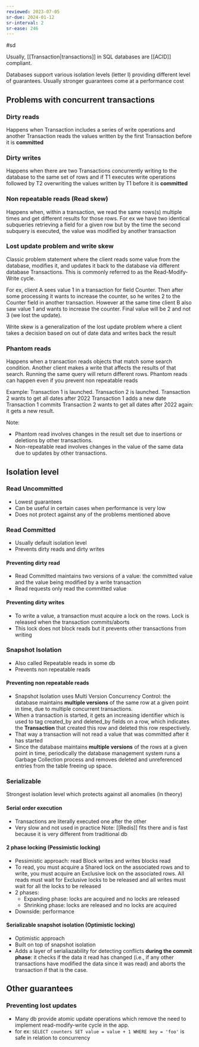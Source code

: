 ```yaml
---
reviewed: 2023-07-05
sr-due: 2024-01-12
sr-interval: 2
sr-ease: 246
---
```


#sd

Usually, [[Transaction|transactions]] in SQL databases are [[ACID]] compliant.

Databases support various isolation levels (letter I) providing different level of guarantees.
Usually stronger guarantees come at a performance cost

## Problems with concurrent transactions

### Dirty reads

Happens when Transaction includes a series of write operations and another Transaction reads the values written by the first Transaction before it is **committed**

### Dirty writes

Happens when there are two Transactions concurrently writing to the database to the same set of rows and if T1 executes write operations followed by T2 overwriting the values written by T1 before it is **committed**

### Non repeatable reads (Read skew)

Happens when, within a transaction, we read the same rows(s) multiple times and get different results for those rows.
For ex we have two identical subqueries retrieving a field for a given row but by the time the second subquery is executed, the value was modified by another transaction

### Lost update problem and write skew

Classic problem statement where the client reads some value from the database, modifies it, and updates it back to the database via different database Transactions. This is commonly referred to as the Read-Modify-Write cycle.

For ex, client A sees value 1 in a transaction for field Counter. Then after some processing it wants to increase the counter, so he writes 2 to the Counter field in another transaction.
However at the same time client B also saw value 1 and wants to increase the counter. Final value will be 2 and not 3 (we lost the update).

Write skew is a generalization of the lost update problem where a client takes a decision based on out of date data and writes back the result

### Phantom reads

Happens when a transaction reads objects that match some search condition. Another client
makes a write that affects the results of that search. Running the same query will return different rows.
Phantom reads can happen even if you prevent non repeatable reads

Example:
Transaction 1 is launched.
Transaction 2 is launched.
Transaction 2 wants to get all dates after 2022
Transaction 1 adds a new date
Transaction 1 commits
Transaction 2 wants to get all dates after 2022 again: it gets a new result.

Note:

- Phantom read involves changes in the result set due to insertions or deletions by other transactions.
- Non-repeatable read involves changes in the value of the same data due to updates by other transactions.

## Isolation level

### Read Uncommitted

- Lowest guarantees
- Can be useful in certain cases when performance is very low
- Does not protect against any of the problems mentioned above

### Read Committed

- Usually default isolation level
- Prevents dirty reads and dirty writes

#### Preventing dirty read

- Read Committed maintains two versions of a value: the committed value and the value being modified by a write transaction
- Read requests only read the committed value

#### Preventing dirty writes

- To write a value, a transaction must acquire a lock on the rows. Lock is released when the transaction commits/aborts
- This lock does not block reads but it prevents other transactions from writing

### Snapshot Isolation

- Also called Repeatable reads in some db
- Prevents non repeatable reads

#### Preventing non repeatable reads

- Snapshot Isolation uses Multi Version Concurrency Control: the database maintains **multiple versions** of the same row at a given point in time, due to multiple concurrent transactions.
- When a transaction is started, it gets an increasing identifier which is used to tag created_by and deleted_by fields on a row, which indicates the **Transaction** that created this row and deleted this row respectively.
- That way a transaction will not read a value that was committed after it has started
- Since the database maintains **multiple versions** of the rows at a given point in time, periodically the database management system runs a Garbage Collection process and removes deleted and unreferenced entries from the table freeing up space.

### Serializable

Strongest isolation level which protects against all anomalies (in theory)

#### Serial order execution

- Transactions are literally executed one after the other
- Very slow and not used in practice
  Note: [[Redis]] fits there and is fast because it is very different from traditional db

#### 2 phase locking (Pessimistic locking)

- Pessimistic approach: read Block writes and writes blocks read
- To read, you must acquire a Shared lock on the associated rows and to write, you must acquire an Exclusive lock on the associated rows. All reads must wait for Exclusive locks to be released and all writes must wait for all the locks to be released
- 2 phases:
  - Expanding phase: locks are acquired and no locks are released
  - Shrinking phase: locks are released and no locks are acquired
- Downside: performance

#### Serializable snapshot isolation (Optimistic locking)

- Optimistic approach
- Built on top of snapshot isolation
- Adds a layer of serialiazability for detecting conflicts **during the commit phase**: it checks if the data it read has changed (i.e., if any other transactions have modified the data since it was read) and aborts the transaction if that is the case.

## Other guarantees

### Preventing lost updates

- Many db provide atomic update operations which remove the need to implement read-modify-write cycle in the app.
- for ex: `SELECT counters SET value = value + 1 WHERE key = 'foo'` is safe in relation to concurrency
